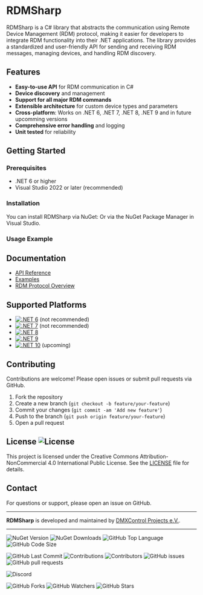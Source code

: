 # RDMSharp

RDMSharp is a C# library that abstracts the communication using Remote Device Management (RDM) protocol, making it easier for developers to integrate RDM functionality into their .NET applications. The library provides a standardized and user-friendly API for sending and receiving RDM messages, managing devices, and handling RDM discovery.

## Features

- **Easy-to-use API** for RDM communication in C#
- **Device discovery** and management
- **Support for all major RDM commands**
- **Extensible architecture** for custom device types and parameters
- **Cross-platform**: Works on .NET 6, .NET 7, .NET 8, .NET 9 and in future upcomming versions
- **Comprehensive error handling** and logging
- **Unit tested** for reliability

## Getting Started

### Prerequisites

- .NET 6 or higher
- Visual Studio 2022 or later (recommended)

### Installation

You can install RDMSharp via NuGet:
Or via the NuGet Package Manager in Visual Studio.

### Usage Example
## Documentation

- [API Reference](docs/API.md)
- [Examples](docs/EXAMPLES.md)
- [RDM Protocol Overview](https://en.wikipedia.org/wiki/RDM_(lighting))

## Supported Platforms

- [![.NET 6](https://img.shields.io/badge/.NET%206-5C2D91?logo=.net&logoColor=white)](https://dotnet.microsoft.com/download/dotnet/6.0) (not recommended)
- [![.NET 7](https://img.shields.io/badge/.NET%207-5C2D91?logo=.net&logoColor=white)](https://dotnet.microsoft.com/download/dotnet/7.0) (not recommended)
- [![.NET 8](https://img.shields.io/badge/.NET%208-5C2D91?logo=.net&logoColor=white)](https://dotnet.microsoft.com/download/dotnet/8.0)
- [![.NET 9](https://img.shields.io/badge/.NET%209-5C2D91?logo=.net&logoColor=white)](https://dotnet.microsoft.com/download/dotnet/9.0)
- [![.NET 10](https://img.shields.io/badge/.NET%2010-5C2D91?logo=.net&logoColor=white)](https://dotnet.microsoft.com/download/dotnet/10.0) (upcoming)

## Contributing

Contributions are welcome! Please open issues or submit pull requests via GitHub.

1. Fork the repository
2. Create a new branch (`git checkout -b feature/your-feature`)
3. Commit your changes (`git commit -am 'Add new feature'`)
4. Push to the branch (`git push origin feature/your-feature`)
5. Open a pull request

## License ![License](https://img.shields.io/badge/license-CC%20BY--NC%204.0-orange.svg)

This project is licensed under the Creative Commons Attribution-NonCommercial 4.0 International Public License. See the [LICENSE](LICENSE.md) file for details.

## Contact

For questions or support, please open an issue on GitHub.

---

**RDMSharp** is developed and maintained by [DMXControl Projects e.V.](https://www.dmxcontrol-projects.org/).

---

![NuGet Version](https://img.shields.io/nuget/v/RDMSharp?color=green)
![NuGet Downloads](https://img.shields.io/nuget/dt/RDMSharp?color=green)
![GitHub Top Language](https://img.shields.io/github/languages/top/DMXControl/RDMSharp?color=blue)
![GitHub Code Size](https://img.shields.io/github/languages/code-size/DMXControl/RDMSharp)

![GitHub Last Commit](https://img.shields.io/github/last-commit/DMXControl/RDMSharp?color=black)
![Contributions](https://img.shields.io/badge/contributions-welcome-black.svg)
![Contributors](https://img.shields.io/github/contributors/DMXControl/RDMSharp?color=black)
![GitHub issues](https://img.shields.io/github/issues/DMXControl/RDMSharp?color=black)
![GitHub pull requests](https://img.shields.io/github/issues-pr/DMXControl/RDMSharp?color=black)

![Discord](https://img.shields.io/discord/1051582916137861241)

![GitHub Forks](https://img.shields.io/github/forks/DMXControl/RDMSharp?style=social)
![GitHub Watchers](https://img.shields.io/github/watchers/DMXControl/RDMSharp?style=social)
![GitHub Stars](https://img.shields.io/github/stars/DMXControl/RDMSharp?style=social)